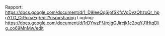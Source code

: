Rapport: https://docs.google.com/document/d/1_D9IeeQqSjofSKfcVoDyzQhzxQr_hpgYLG_Or9cnaEg/edit?usp=sharing
Logbog: https://docs.google.com/document/d/1rDYwzFfJrojgGJircjk1c2oqYJ1HtqDlig_co69MnMw/edit
